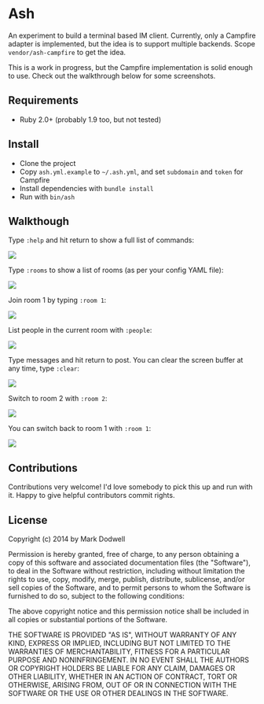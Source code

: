 # Ash

An experiment to build a terminal based IM client. Currently, only a Campfire adapter is implemented, but the idea is to support multiple backends. Scope `vendor/ash-campfire` to get the idea.

This is a work in progress, but the Campfire implementation is solid enough to use. Check out the walkthrough below for some screenshots.

## Requirements

* Ruby 2.0+ (probably 1.9 too, but not tested)

## Install

* Clone the project
* Copy `ash.yml.example` to `~/.ash.yml`, and set `subdomain` and `token` for Campfire
* Install dependencies with `bundle install`
* Run with `bin/ash`

## Walkthough

Type `:help` and hit return to show a full list of commands:

![](http://cl.ly/image/2X0A0Z1J2T0w/content)

Type `:rooms` to show a list of rooms (as per your config YAML file):

![](http://cl.ly/image/290w1R0w2k1t/`content)

Join room 1 by typing `:room 1`:

![](http://cl.ly/image/2B143q1F100o/content)

List people in the current room with `:people`:

![](http://cl.ly/image/3x0F3Y0F021q/content)

Type messages and hit return to post. You can clear the screen buffer at any time, type `:clear`:

![](http://cl.ly/image/1I0W1l1a1E2e/content)

Switch to room 2 with `:room 2`:

![](http://cl.ly/image/3z0N0v0H0L0p/content)

You can switch back to room 1 with `:room 1`:

![](http://cl.ly/image/1M18353o3m2Z/content)

## Contributions

Contributions very welcome! I'd love somebody to pick this up and run with it. Happy to give helpful contributors commit rights.

## License

Copyright (c) 2014 by Mark Dodwell

Permission is hereby granted, free of charge, to any person obtaining a copy of this software and associated documentation files (the "Software"), to deal in the Software without restriction, including without limitation the rights to use, copy, modify, merge, publish, distribute, sublicense, and/or sell copies of the Software, and to permit persons to whom the Software is furnished to do so, subject to the following conditions:

The above copyright notice and this permission notice shall be included in all copies or substantial portions of the Software.

THE SOFTWARE IS PROVIDED "AS IS", WITHOUT WARRANTY OF ANY KIND, EXPRESS OR IMPLIED, INCLUDING BUT NOT LIMITED TO THE WARRANTIES OF MERCHANTABILITY, FITNESS FOR A PARTICULAR PURPOSE AND NONINFRINGEMENT. IN NO EVENT SHALL THE AUTHORS OR COPYRIGHT HOLDERS BE LIABLE FOR ANY CLAIM, DAMAGES OR OTHER LIABILITY, WHETHER IN AN ACTION OF CONTRACT, TORT OR OTHERWISE, ARISING FROM, OUT OF OR IN CONNECTION WITH THE SOFTWARE OR THE USE OR OTHER DEALINGS IN THE SOFTWARE.
